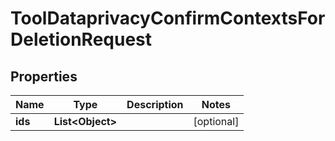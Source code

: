 

# ToolDataprivacyConfirmContextsForDeletionRequest


## Properties

| Name | Type | Description | Notes |
|------------ | ------------- | ------------- | -------------|
|**ids** | **List&lt;Object&gt;** |  |  [optional] |



